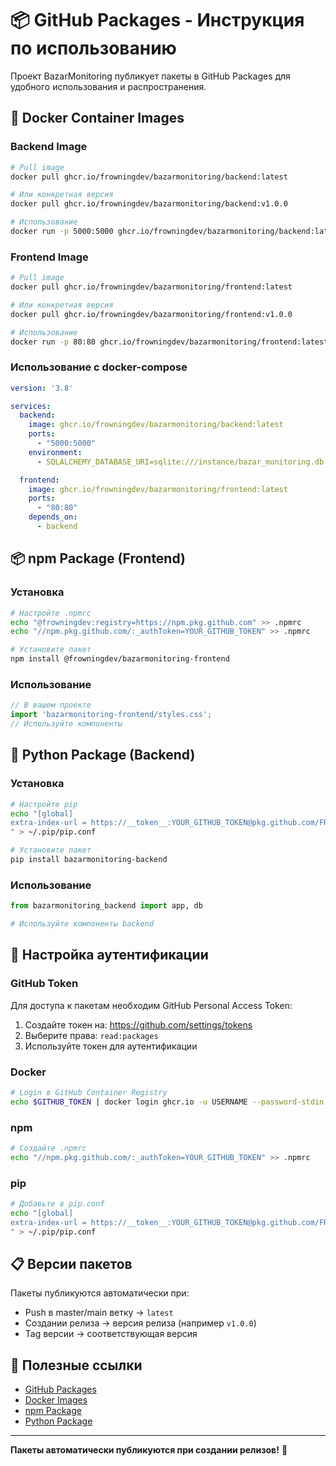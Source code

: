 # 📦 GitHub Packages - Инструкция по использованию

Проект BazarMonitoring публикует пакеты в GitHub Packages для удобного использования и распространения.

## 🐳 Docker Container Images

### Backend Image

```bash
# Pull image
docker pull ghcr.io/frowningdev/bazarmonitoring/backend:latest

# Или конкретная версия
docker pull ghcr.io/frowningdev/bazarmonitoring/backend:v1.0.0

# Использование
docker run -p 5000:5000 ghcr.io/frowningdev/bazarmonitoring/backend:latest
```

### Frontend Image

```bash
# Pull image
docker pull ghcr.io/frowningdev/bazarmonitoring/frontend:latest

# Или конкретная версия
docker pull ghcr.io/frowningdev/bazarmonitoring/frontend:v1.0.0

# Использование
docker run -p 80:80 ghcr.io/frowningdev/bazarmonitoring/frontend:latest
```

### Использование с docker-compose

```yaml
version: '3.8'

services:
  backend:
    image: ghcr.io/frowningdev/bazarmonitoring/backend:latest
    ports:
      - "5000:5000"
    environment:
      - SQLALCHEMY_DATABASE_URI=sqlite:///instance/bazar_monitoring.db

  frontend:
    image: ghcr.io/frowningdev/bazarmonitoring/frontend:latest
    ports:
      - "80:80"
    depends_on:
      - backend
```

## 📦 npm Package (Frontend)

### Установка

```bash
# Настройте .npmrc
echo "@frowningdev:registry=https://npm.pkg.github.com" >> .npmrc
echo "//npm.pkg.github.com/:_authToken=YOUR_GITHUB_TOKEN" >> .npmrc

# Установите пакет
npm install @frowningdev/bazarmonitoring-frontend
```

### Использование

```javascript
// В вашем проекте
import 'bazarmonitoring-frontend/styles.css';
// Используйте компоненты
```

## 🐍 Python Package (Backend)

### Установка

```bash
# Настройте pip
echo "[global]
extra-index-url = https://__token__:YOUR_GITHUB_TOKEN@pkg.github.com/FROWNINGdev
" > ~/.pip/pip.conf

# Установите пакет
pip install bazarmonitoring-backend
```

### Использование

```python
from bazarmonitoring_backend import app, db

# Используйте компоненты backend
```

## 🔐 Настройка аутентификации

### GitHub Token

Для доступа к пакетам необходим GitHub Personal Access Token:

1. Создайте токен на: https://github.com/settings/tokens
2. Выберите права: `read:packages`
3. Используйте токен для аутентификации

### Docker

```bash
# Login в GitHub Container Registry
echo $GITHUB_TOKEN | docker login ghcr.io -u USERNAME --password-stdin
```

### npm

```bash
# Создайте .npmrc
echo "//npm.pkg.github.com/:_authToken=YOUR_GITHUB_TOKEN" >> .npmrc
```

### pip

```bash
# Добавьте в pip.conf
echo "[global]
extra-index-url = https://__token__:YOUR_GITHUB_TOKEN@pkg.github.com/FROWNINGdev
" > ~/.pip/pip.conf
```

## 📋 Версии пакетов

Пакеты публикуются автоматически при:
- Push в master/main ветку → `latest`
- Создании релиза → версия релиза (например `v1.0.0`)
- Tag версии → соответствующая версия

## 🔗 Полезные ссылки

- [GitHub Packages](https://github.com/FROWNINGdev/bazarmonitoring/packages)
- [Docker Images](https://github.com/FROWNINGdev/bazarmonitoring/pkgs/container/backend)
- [npm Package](https://github.com/FROWNINGdev/bazarmonitoring/pkgs/npm/bazarmonitoring-frontend)
- [Python Package](https://github.com/FROWNINGdev/bazarmonitoring/pkgs/container/bazarmonitoring-backend)

---

**Пакеты автоматически публикуются при создании релизов!** 🚀

